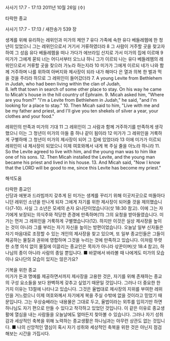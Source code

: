 사사기 17:7 - 17:13 
2011년 10월 26일 (수)

타락한 종교



사사기 17:7 - 17:13 / 새찬송가 539 장


생계를 위해 유리하는 레위인과 미가의 제안
7 유다 가족에 속한 유다 베들레헴에 한 청년이 있었으니 그는 레위인으로서 거기서 거류하였더라 8 그 사람이 거주할 곳을 찾고자 하여 그 성읍 유다 베들레헴을 떠나 가다가 에브라임 산지로 가서 미가의 집에 이르매 9 미가가 그에게 묻되 너는 어디서부터 오느냐 하니 그가 이르되 나는 유다 베들레헴의 레위인으로서 거류할 곳을 찾으러 가노라 하는지라 10 미가가 그에게 이르되 네가 나와 함께 거주하며 나를 위하여 아버지와 제사장이 되라 내가 해마다 은 열과 의복 한 벌과 먹을 것을 주리라 하므로 그 레위인이 들어갔더라
7. A young Levite from Bethlehem in Judah, who had been living within the clan of Judah,  
8. left that town in search of some other place to stay. On his way he came to Micah's house in the hill country of Ephraim.  9. Micah asked him, "Where are you from?" "I'm a Levite from Bethlehem in Judah," he said, "and I'm looking for a place to stay." 10. Then Micah said to him, "Live with me and be my father and priest, and I'll give you ten shekels of silver a year, your clothes and your food."  

레위인의 만족과 미가의 기대
11 그 레위인이 그 사람과 함께 거주하기를 만족하게 생각했으니 이는 그 청년이 미가의 아들 중 하나 같이 됨이라 12 미가가 그 레위인을 거룩하게 구별하매 그 청년이 미가의 제사장이 되어 그 집에 있었더라 13 이에 미가가 이르되 레위인이 내 제사장이 되었으니 이제 여호와께서 내게 복 주실 줄을 아노라 하니라
11. So the Levite agreed to live with him, and the young man was to him like one of his sons. 12. Then Micah installed the Levite, and the young man became his priest and lived in his house. 13. And Micah said, "Now I know that the LORD will be good to me, since this Levite has become my priest."

해석도움





타락한 종교인  
신당과 에봇과 드라빔까지 갖추게 된 미가는 생계를 꾸리기 위해 이곳저곳으로 떠돌아다니던 레위인 소년을 만나게 되자 그에게 자기를 위한 제사장이 되어줄 것을 제의했습니다(7-10). 사실 그 소년은 모세의 손자 요나단이었습니다(삿 18:30 참고). 이에 그는 자기에게 보장되는 의식주와 적당한 존경에 만족하며(11) 그의 요청을 받아들였습니다. 미가는 먼저 그 레위인을 거룩하게 구별했습니다(12). 하지만 이것은 실상 제사장을 높이는 것이 아니라 그를 부리는 자기 자신을 높이는 방편이었습니다. 오늘날 일부 신자들은 자기 마음대로 조정할 수 있는 개인의 제사장을 찾고 있으며, 또 일부 종교인들은 그들이 제공하는 물질과 권위에 영합하며 그것을 누리는 것에 만족하고 있습니다. 이처럼 뚜렷한 소명 의식 없이 물질에 이끌리는 종교인은 목자가 아니라 삯꾼이며(삿 18:4 참고), 하나님의 종이 아니라 사람의 종일 뿐입니다.
■ 바깥에서 바라볼 때 나에게도 미가의 모습이나 요나단의 모습이 있지는 않은가요?

기복을 위한 종교  
미가가 돈과 명예를 제공하면서까지 제사장을 고용한 것은, 자기를 위해 존재하는 종교의 구성 요소들을 보다 완벽하게 갖추고 싶었기 때문일 것입니다. 그러나 더 중요한 한 가지 이유는 13절에 나타나고 있습니다. 그것은 율법대로 제사장의 지위를 부여한 레위인을 거느렸으니 이제 여호와께서 자기에게 복을 주실 수밖에 없을 것이라고 믿었기 때문입니다. 그는 우상숭배라는 내용물은 그대로 두고, 율법이라는 외투를 입히기만 하면 하나님도 자기 편으로 만들 수 있다고 착각하고 있었던 것입니다. 이 같은 이유로 종교생활에 열심을 내는 사람들을 오늘날에도 얼마든지 찾아볼 수 있습니다. 그러나 자기 성취감과 세상적인 축복을 위해 노력하는 종교생활은 하나님과는 아무런 상관도 없는 것입니다.
■ 나의 신앙적인 열심이 혹시 자기 성취와 세상적인 축복을 위한 것은 아닌지 점검해보는 시간을 가집시다.